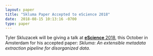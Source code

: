 ```yaml
---
layout: paper
title: "Skluma Paper Accepted to eScience 2018"
date:  2018-08-15 10:13:16 -0700
type: paper
---
```

Tyler Skluzacek will be giving a talk at [**eScience** 2018](https://www.escience2018.com/), this October in Amsterdam for his accepted paper: *Skluma: An extensible metadata extraction pipeline for disorganized data*.

